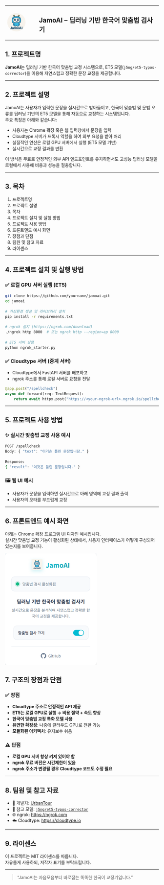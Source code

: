 
<table>
<tr>
<td width="80">
  <img src="assets/icon/JamoAI.png" width="60" style="border-radius: 50%;" alt="JamoAI Logo" />
</td>
<td>
  <h2 style="margin-left: 10px;">JamoAI – 딥러닝 기반 한국어 맞춤법 검사기</h2>
</td>
</tr>
</table>

## 1. 프로젝트명

**JamoAI**는 딥러닝 기반 한국어 맞춤법 교정 시스템으로, ET5 모델(`j5ng/et5-typos-corrector`)을 이용해 자연스럽고 정확한 문장 교정을 제공합니다.

---

## 2. 프로젝트 설명

JamoAI는 사용자가 입력한 문장을 실시간으로 받아들이고, 한국어 맞춤법 및 문법 오류를 딥러닝 기반의 ET5 모델을 통해 자동으로 교정하는 시스템입니다.  
주요 특징은 아래와 같습니다:

- 사용자는 Chrome 확장 혹은 웹 입력창에서 문장을 입력
- Cloudtype 서버가 프록시 역할을 하여 외부 요청을 받아 처리
- 실질적인 연산은 로컬 GPU 서버에서 실행 (ET5 모델 기반)
- 실시간으로 교정 결과를 반환

이 방식은 무료로 안정적인 외부 API 엔드포인트를 유지하면서도 고성능 딥러닝 모델을 로컬에서 사용해 비용과 성능을 절충합니다.

---

## 3. 목차

1. 프로젝트명  
2. 프로젝트 설명  
3. 목차  
4. 프로젝트 설치 및 실행 방법  
5. 프로젝트 사용 방법  
6. 프론트엔드 예시 화면
7. 장점과 단점  
8. 팀원 및 참고 자료  
9. 라이센스  

---

## 4. 프로젝트 설치 및 실행 방법

### ✅ 로컬 GPU 서버 실행 (ET5)

```bash
git clone https://github.com/yourname/jamoai.git
cd jamoai

# 가상환경 생성 및 라이브러리 설치
pip install -r requirements.txt

# ngrok 설치 (https://ngrok.com/download)
./ngrok http 8000  # 또는 ngrok http --region=ap 8000

# ET5 서버 실행
python ngrok_starter.py
```

### ✅ Cloudtype 서버 (중계 서버)

- Cloudtype에서 FastAPI 서버를 배포하고
- ngrok 주소를 통해 로컬 서버로 요청을 전달

```python
@app.post("/spellcheck")
async def forward(req: TextRequest):
    return await httpx.post("https://<your-ngrok-url>.ngrok.io/spellcheck", json={"text": req.text})
```

---

## 5. 프로젝트 사용 방법

### ✨ 실시간 맞춤법 교정 사용 예시

```bash
POST /spellcheck
Body: { "text": "이거슨 틀린 문장입니당." }

Response:
{ "result": "이것은 틀린 문장입니다." }
```

### 🖼️ 웹 UI 예시

- 사용자가 문장을 입력하면 실시간으로 아래 영역에 교정 결과 출력
- 사용자의 오타를 부드럽게 교정

---

## 6. 프론트엔드 예시 화면

아래는 Chrome 확장 프로그램 UI 디자인 예시입니다.  
실시간 맞춤법 교정 기능이 활성화된 상태에서, 사용자 인터페이스가 어떻게 구성되어 있는지를 보여줍니다.

<img src="JAMOAI_EXTENSION.PNG" width="300" alt="JamoAI Extension UI Preview" />

## 7. 구조의 장점과 단점

### ✅ 장점

- **Cloudtype 주소로 안정적인 API 제공**
- **ET5는 로컬 GPU로 실행 → 비용 절약 + 속도 향상**
- **한국어 맞춤법 교정 특화 모델 사용**
- **유연한 확장성**: 나중에 클라우드 GPU로 전환 가능
- **모듈화된 아키텍처**: 유지보수 쉬움

### ⚠️ 단점

- **로컬 GPU 서버 항상 켜져 있어야 함**
- **ngrok 무료 버전은 시간제한이 있음**
- **ngrok 주소가 변경될 경우 Cloudtype 코드도 수정 필요**

---

## 8. 팀원 및 참고 자료

- 👤 개발자: [UrbanTour](https://github.com/urbantour0809)
- 🤝 참고 모델: [`j5ng/et5-typos-corrector`](https://huggingface.co/j5ng/et5-typos-corrector)
- 🌐 ngrok: https://ngrok.com
- ☁️ Cloudtype: https://cloudtype.io

---

## 9. 라이센스

이 프로젝트는 MIT 라이센스를 따릅니다.  
자유롭게 사용하되, 저작자 표기를 부탁드립니다.

---

> “JamoAI는 자음모음부터 바로잡는 똑똑한 한국어 교정기입니다.”
